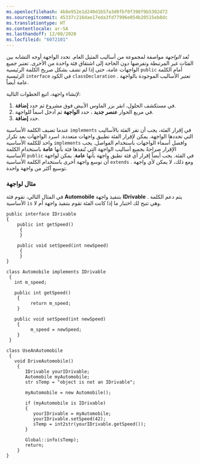 ```yaml
---
ms.openlocfilehash: 4b8e952e1d240d1b57a3d0fbf0f398f9b5302d72
ms.sourcegitcommit: 45337c216dae17eda3fd77996e054b20515eb8dc
ms.translationtype: HT
ms.contentlocale: ar-SA
ms.lasthandoff: 12/08/2020
ms.locfileid: "6072101"
---
```

تُعد *الواجهة* مواصفة لمجموعة من أساليب المثيل العام.
تحدد الواجهة أوجه التشابه بين الفئات غير المرتبطة وتفرضها دون الحاجة إلى اشتقاق فئة واحدة من الأخرى. تعتبر جميع الواجهات عامة، حتى إذا لم تضف بشكل صريح الكلمة الرئيسية `public` أمام الكلمة الرئيسية `interface` في الكود `classDeclaration` . تعتبر الأساليب الموجودة بالواجهة عامة أيضاً.  

لإنشاء واجهة، اتبع الخطوات التالية:

1.  في مستكشف الحلول، انقر بزر الماوس الأبيض فوق مشروع ثم حدد **إضافة**.
2.  في مربع الحوار **عنصر جديد** ، حدد **الواجهة** ثم أدخل اسماً للواجهة.
3.  حدد **إضافة**.

عندما تضيف الكلمة الأساسية `implements` في إقرار الفئة، يجب أن تقر الفئة بالأساليب التي تحددها الواجهة. يمكن لإقرار الفئة تطبيق واجهات متعددة. اسرد الواجهات بعد تكرار واحد للكلمة الأساسية `implements` وافصل أسماء الواجهات باستخدام الفواصل. يجب الإقرار صراحةً بجميع أساليب الواجهة التي تُنفذها فئة بأنها **عامة** باستخدام الكلمة الأساسية `public` في الفئة. يجب أيضاً إقرار أي فئة تطبق واجهة بأنها **عامة**. يمكن لواجهة أن توسع واجهة أخرى باستخدام الكلمة الأساسية `extends` . ومع ذلك، لا يمكن لأي واجهة توسيع أكثر من واجهة واحدة.

### <a name="interface-example"></a>مثال لواجهة 

في المثال التالي، تقوم فئة **Automobile‎** بتنفيذ واجهة **IDrivable‎** . يتم دعم الكلمة الأساسية `is` وهي تتيح لك اختبار ما إذا كانت الفئة تقوم بتنفيذ واجهة أم لا.

```xpp
public interface IDrivable
{
    public int getSpeed()
     {
     }

    public void setSpeed(int newSpeed)
     {
     }
}

class Automobile implements IDrivable
 {
   int m_speed;

   public int getSpeed()
    {
         return m_speed;
    }

   public void setSpeed(int newSpeed)
    {
         m_speed = newSpeed;
    }
 }

class UseAnAutomobile
 {
   void DriveAutomobile()
    {
       IDrivable yourIDrivable;
       Automobile myAutomobile;
       str sTemp = "object is not an IDrivable";
    
       myAutomobile = new Automobile();

       if (myAutomobile is IDrivable)
       {
          yourIDrivable = myAutomobile;
          yourIDrivable.setSpeed(42);
          sTemp = int2str(yourIDrivable.getSpeed());
       }

       Global::info(sTemp);
       return;
    }
}
```
